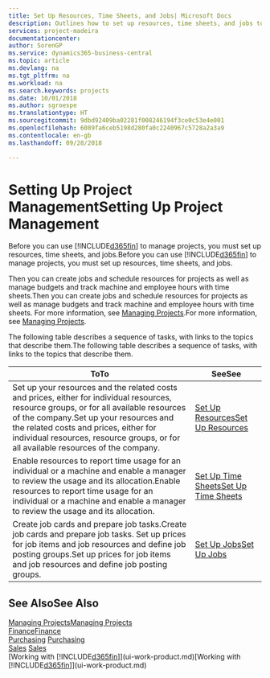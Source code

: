 ```yaml
---
title: Set Up Resources, Time Sheets, and Jobs| Microsoft Docs
description: Outlines how to set up resources, time sheets, and jobs to manage projects.
services: project-madeira
documentationcenter: 
author: SorenGP
ms.service: dynamics365-business-central
ms.topic: article
ms.devlang: na
ms.tgt_pltfrm: na
ms.workload: na
ms.search.keywords: projects
ms.date: 10/01/2018
ms.author: sgroespe
ms.translationtype: HT
ms.sourcegitcommit: 9dbd92409ba02281f008246194f3ce0c53e4e001
ms.openlocfilehash: 6089fa6ceb5198d280fa0c2240967c5728a2a3a9
ms.contentlocale: en-gb
ms.lasthandoff: 09/28/2018

---
```

# <a name="setting-up-project-management"></a><span data-ttu-id="ad638-103">Setting Up Project Management</span><span class="sxs-lookup"><span data-stu-id="ad638-103">Setting Up Project Management</span></span>
<span data-ttu-id="ad638-104">Before you can use [!INCLUDE[d365fin](includes/d365fin_md.md)] to manage projects, you must set up resources, time sheets, and jobs.</span><span class="sxs-lookup"><span data-stu-id="ad638-104">Before you can use [!INCLUDE[d365fin](includes/d365fin_md.md)] to manage projects, you must set up resources, time sheets, and jobs.</span></span>

<span data-ttu-id="ad638-105">Then you can create jobs and schedule resources for projects as well as manage budgets and track machine and employee hours with time sheets.</span><span class="sxs-lookup"><span data-stu-id="ad638-105">Then you can create jobs and schedule resources for projects as well as manage budgets and track machine and employee hours with time sheets.</span></span> <span data-ttu-id="ad638-106">For more information, see [Managing Projects](projects-manage-projects.md).</span><span class="sxs-lookup"><span data-stu-id="ad638-106">For more information, see [Managing Projects](projects-manage-projects.md).</span></span>  

<span data-ttu-id="ad638-107">The following table describes a sequence of tasks, with links to the topics that describe them.</span><span class="sxs-lookup"><span data-stu-id="ad638-107">The following table describes a sequence of tasks, with links to the topics that describe them.</span></span>

| <span data-ttu-id="ad638-108">To</span><span class="sxs-lookup"><span data-stu-id="ad638-108">To</span></span> | <span data-ttu-id="ad638-109">See</span><span class="sxs-lookup"><span data-stu-id="ad638-109">See</span></span> |
| --- | --- |
| <span data-ttu-id="ad638-110">Set up your resources and the related costs and prices, either for individual resources, resource groups, or for all available resources of the company.</span><span class="sxs-lookup"><span data-stu-id="ad638-110">Set up your resources and the related costs and prices, either for individual resources, resource groups, or for all available resources of the company.</span></span> |[<span data-ttu-id="ad638-111">Set Up Resources</span><span class="sxs-lookup"><span data-stu-id="ad638-111">Set Up Resources</span></span>](projects-how-setup-resources.md) |
| <span data-ttu-id="ad638-112">Enable resources to report time usage for an individual or a machine and enable a manager to review the usage and its allocation.</span><span class="sxs-lookup"><span data-stu-id="ad638-112">Enable resources to report time usage for an individual or a machine and enable a manager to review the usage and its allocation.</span></span> |[<span data-ttu-id="ad638-113">Set Up Time Sheets</span><span class="sxs-lookup"><span data-stu-id="ad638-113">Set Up Time Sheets</span></span>](projects-how-setup-time-sheets.md) |
| <span data-ttu-id="ad638-114">Create job cards and prepare job tasks.</span><span class="sxs-lookup"><span data-stu-id="ad638-114">Create job cards and prepare job tasks.</span></span> <span data-ttu-id="ad638-115">Set up prices for job items and job resources and define job posting groups.</span><span class="sxs-lookup"><span data-stu-id="ad638-115">Set up prices for job items and job resources and define job posting groups.</span></span> |[<span data-ttu-id="ad638-116">Set Up Jobs</span><span class="sxs-lookup"><span data-stu-id="ad638-116">Set Up Jobs</span></span>](projects-how-setup-jobs.md) |

## <a name="see-also"></a><span data-ttu-id="ad638-117">See Also</span><span class="sxs-lookup"><span data-stu-id="ad638-117">See Also</span></span>
[<span data-ttu-id="ad638-118">Managing Projects</span><span class="sxs-lookup"><span data-stu-id="ad638-118">Managing Projects</span></span>](projects-manage-projects.md)  
[<span data-ttu-id="ad638-119">Finance</span><span class="sxs-lookup"><span data-stu-id="ad638-119">Finance</span></span>](finance.md)  
<span data-ttu-id="ad638-120">[Purchasing](purchasing-manage-purchasing.md)       </span><span class="sxs-lookup"><span data-stu-id="ad638-120">[Purchasing](purchasing-manage-purchasing.md)       </span></span>  
<span data-ttu-id="ad638-121">[Sales](sales-manage-sales.md)   </span><span class="sxs-lookup"><span data-stu-id="ad638-121">[Sales](sales-manage-sales.md)   </span></span>  
<span data-ttu-id="ad638-122">[Working with [!INCLUDE[d365fin](includes/d365fin_md.md)]](ui-work-product.md)</span><span class="sxs-lookup"><span data-stu-id="ad638-122">[Working with [!INCLUDE[d365fin](includes/d365fin_md.md)]](ui-work-product.md)</span></span>  

